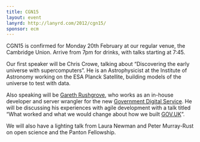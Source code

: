 ```yaml
---
title: CGN15
layout: event
lanyrd: http://lanyrd.com/2012/cgn15/
sponsor: ecm
---
```


CGN15 is confirmed for Monday 20th February at our regular venue, the Cambridge Union. Arrive from 7pm for drinks, with talks starting at 7:45.

Our first speaker will be Chris Crowe, talking about “Discovering the early universe with supercomputers”.  He is an Astrophysicist at the Institute of Astronomy working on the ESA Planck Satellite, building models of the universe to test with data.

Also speaking will be [Gareth Rushgrove](http://www.morethanseven.net/), who works as an in-house developer and server wrangler for the new [Government Digital Service](http://digital.cabinetoffice.gov.uk/). He will be discussing his experiences with agile development with a talk titled “What worked and what we would change about how we built [GOV.UK](http://gov.uk)”.

We will also have a lighting talk from Laura Newman and Peter Murray-Rust on open science and the Panton Fellowship.
